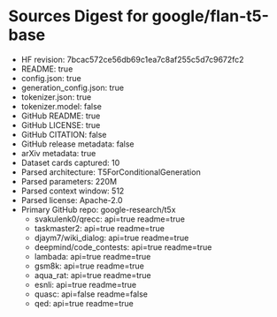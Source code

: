 # Sources Digest for google/flan-t5-base
- HF revision: 7bcac572ce56db69c1ea7c8af255c5d7c9672fc2
- README: true
- config.json: true
- generation_config.json: true
- tokenizer.json: true
- tokenizer.model: false
- GitHub README: true
- GitHub LICENSE: true
- GitHub CITATION: false
- GitHub release metadata: false
- arXiv metadata: true
- Dataset cards captured: 10
- Parsed architecture: T5ForConditionalGeneration
- Parsed parameters: 220M
- Parsed context window: 512
- Parsed license: Apache-2.0
- Primary GitHub repo: google-research/t5x
  - svakulenk0/qrecc: api=true readme=true
  - taskmaster2: api=true readme=true
  - djaym7/wiki_dialog: api=true readme=true
  - deepmind/code_contests: api=true readme=true
  - lambada: api=true readme=true
  - gsm8k: api=true readme=true
  - aqua_rat: api=true readme=true
  - esnli: api=true readme=true
  - quasc: api=false readme=false
  - qed: api=true readme=true
